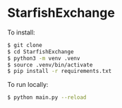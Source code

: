 # StarfishExchange

To install:

```bash
$ git clone
$ cd StarfishExchange
$ python3 -m venv .venv
$ source .venv/bin/activate
$ pip install -r requirements.txt
```

To run locally:

```bash
$ python main.py --reload
```
